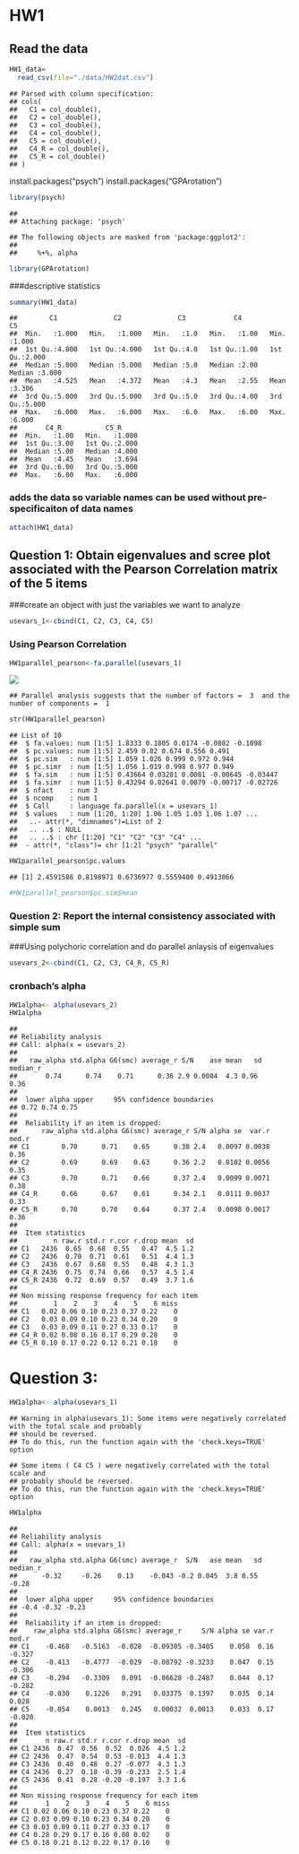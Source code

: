 HW1
================

## Read the data

``` r
HW1_data=
  read_csv(file="./data/HW2dat.csv")
```

    ## Parsed with column specification:
    ## cols(
    ##   C1 = col_double(),
    ##   C2 = col_double(),
    ##   C3 = col_double(),
    ##   C4 = col_double(),
    ##   C5 = col_double(),
    ##   C4_R = col_double(),
    ##   C5_R = col_double()
    ## )

install.packages(“psych”) install.packages(“GPArotation”)

``` r
library(psych)
```

    ## 
    ## Attaching package: 'psych'

    ## The following objects are masked from 'package:ggplot2':
    ## 
    ##     %+%, alpha

``` r
library(GPArotation)
```

\#\#\#descriptive
    statistics

``` r
summary(HW1_data)
```

    ##        C1              C2              C3            C4             C5       
    ##  Min.   :1.000   Min.   :1.000   Min.   :1.0   Min.   :1.00   Min.   :1.000  
    ##  1st Qu.:4.000   1st Qu.:4.000   1st Qu.:4.0   1st Qu.:1.00   1st Qu.:2.000  
    ##  Median :5.000   Median :5.000   Median :5.0   Median :2.00   Median :3.000  
    ##  Mean   :4.525   Mean   :4.372   Mean   :4.3   Mean   :2.55   Mean   :3.306  
    ##  3rd Qu.:5.000   3rd Qu.:5.000   3rd Qu.:5.0   3rd Qu.:4.00   3rd Qu.:5.000  
    ##  Max.   :6.000   Max.   :6.000   Max.   :6.0   Max.   :6.00   Max.   :6.000  
    ##       C4_R           C5_R      
    ##  Min.   :1.00   Min.   :1.000  
    ##  1st Qu.:3.00   1st Qu.:2.000  
    ##  Median :5.00   Median :4.000  
    ##  Mean   :4.45   Mean   :3.694  
    ##  3rd Qu.:6.00   3rd Qu.:5.000  
    ##  Max.   :6.00   Max.   :6.000

### adds the data so variable names can be used without pre-specificaiton of data names

``` r
attach(HW1_data)
```

## Question 1: Obtain eigenvalues and scree plot associated with the Pearson Correlation matrix of the 5 items

\#\#\#create an object with just the variables we want to
    analyze

``` r
usevars_1<-cbind(C1, C2, C3, C4, C5)
```

### Using Pearson Correlation

``` r
HW1parallel_pearson<-fa.parallel(usevars_1)
```

![](HW1_files/figure-gfm/unnamed-chunk-4-1.png)<!-- -->

    ## Parallel analysis suggests that the number of factors =  3  and the number of components =  1

``` r
str(HW1parallel_pearson)
```

    ## List of 10
    ##  $ fa.values: num [1:5] 1.8333 0.1805 0.0174 -0.0882 -0.1098
    ##  $ pc.values: num [1:5] 2.459 0.82 0.674 0.556 0.491
    ##  $ pc.sim   : num [1:5] 1.059 1.026 0.999 0.972 0.944
    ##  $ pc.simr  : num [1:5] 1.056 1.019 0.998 0.977 0.949
    ##  $ fa.sim   : num [1:5] 0.43664 0.03281 0.0081 -0.00645 -0.03447
    ##  $ fa.simr  : num [1:5] 0.43294 0.02641 0.0079 -0.00717 -0.02726
    ##  $ nfact    : num 3
    ##  $ ncomp    : num 1
    ##  $ Call     : language fa.parallel(x = usevars_1)
    ##  $ values   : num [1:20, 1:20] 1.06 1.05 1.03 1.06 1.07 ...
    ##   ..- attr(*, "dimnames")=List of 2
    ##   .. ..$ : NULL
    ##   .. ..$ : chr [1:20] "C1" "C2" "C3" "C4" ...
    ##  - attr(*, "class")= chr [1:2] "psych" "parallel"

``` r
HW1parallel_pearson$pc.values
```

    ## [1] 2.4591586 0.8198971 0.6736977 0.5559400 0.4913066

``` r
#HW1parallel_pearson$pc.sim$mean
```

### Question 2: Report the internal consistency associated with simple sum

\#\#\#Using polychoric correlation and do parallel anlaysis of
eigenvalues

``` r
usevars_2<-cbind(C1, C2, C3, C4_R, C5_R)
```

### cronbach’s alpha

``` r
HW1alpha<- alpha(usevars_2)
HW1alpha
```

    ## 
    ## Reliability analysis   
    ## Call: alpha(x = usevars_2)
    ## 
    ##   raw_alpha std.alpha G6(smc) average_r S/N    ase mean   sd median_r
    ##       0.74      0.74    0.71      0.36 2.9 0.0084  4.3 0.96     0.36
    ## 
    ##  lower alpha upper     95% confidence boundaries
    ## 0.72 0.74 0.75 
    ## 
    ##  Reliability if an item is dropped:
    ##      raw_alpha std.alpha G6(smc) average_r S/N alpha se  var.r med.r
    ## C1        0.70      0.71    0.65      0.38 2.4   0.0097 0.0038  0.36
    ## C2        0.69      0.69    0.63      0.36 2.2   0.0102 0.0056  0.35
    ## C3        0.70      0.71    0.66      0.37 2.4   0.0099 0.0071  0.38
    ## C4_R      0.66      0.67    0.61      0.34 2.1   0.0111 0.0037  0.33
    ## C5_R      0.70      0.70    0.64      0.37 2.4   0.0098 0.0017  0.36
    ## 
    ##  Item statistics 
    ##         n raw.r std.r r.cor r.drop mean  sd
    ## C1   2436  0.65  0.68  0.55   0.47  4.5 1.2
    ## C2   2436  0.70  0.71  0.61   0.51  4.4 1.3
    ## C3   2436  0.67  0.68  0.55   0.48  4.3 1.3
    ## C4_R 2436  0.75  0.74  0.66   0.57  4.5 1.4
    ## C5_R 2436  0.72  0.69  0.57   0.49  3.7 1.6
    ## 
    ## Non missing response frequency for each item
    ##         1    2    3    4    5    6 miss
    ## C1   0.02 0.06 0.10 0.23 0.37 0.22    0
    ## C2   0.03 0.09 0.10 0.23 0.34 0.20    0
    ## C3   0.03 0.09 0.11 0.27 0.33 0.17    0
    ## C4_R 0.02 0.08 0.16 0.17 0.29 0.28    0
    ## C5_R 0.10 0.17 0.22 0.12 0.21 0.18    0

# Question 3:

``` r
HW1alpha<- alpha(usevars_1)
```

    ## Warning in alpha(usevars_1): Some items were negatively correlated with the total scale and probably 
    ## should be reversed.  
    ## To do this, run the function again with the 'check.keys=TRUE' option

    ## Some items ( C4 C5 ) were negatively correlated with the total scale and 
    ## probably should be reversed.  
    ## To do this, run the function again with the 'check.keys=TRUE' option

``` r
HW1alpha
```

    ## 
    ## Reliability analysis   
    ## Call: alpha(x = usevars_1)
    ## 
    ##   raw_alpha std.alpha G6(smc) average_r  S/N   ase mean   sd median_r
    ##      -0.32     -0.26    0.13    -0.043 -0.2 0.045  3.8 0.55    -0.28
    ## 
    ##  lower alpha upper     95% confidence boundaries
    ## -0.4 -0.32 -0.23 
    ## 
    ##  Reliability if an item is dropped:
    ##    raw_alpha std.alpha G6(smc) average_r     S/N alpha se var.r  med.r
    ## C1    -0.468   -0.5163  -0.028  -0.09305 -0.3405    0.050  0.16 -0.327
    ## C2    -0.413   -0.4777  -0.029  -0.08792 -0.3233    0.047  0.15 -0.306
    ## C3    -0.294   -0.3309   0.091  -0.06628 -0.2487    0.044  0.17 -0.282
    ## C4    -0.030    0.1226   0.291   0.03375  0.1397    0.035  0.14  0.028
    ## C5    -0.054    0.0013   0.245   0.00032  0.0013    0.033  0.17 -0.020
    ## 
    ##  Item statistics 
    ##       n raw.r std.r r.cor r.drop mean  sd
    ## C1 2436  0.47  0.56  0.52  0.026  4.5 1.2
    ## C2 2436  0.47  0.54  0.53 -0.013  4.4 1.3
    ## C3 2436  0.40  0.48  0.27 -0.077  4.3 1.3
    ## C4 2436  0.27  0.18 -0.39 -0.233  2.5 1.4
    ## C5 2436  0.41  0.28 -0.20 -0.197  3.3 1.6
    ## 
    ## Non missing response frequency for each item
    ##       1    2    3    4    5    6 miss
    ## C1 0.02 0.06 0.10 0.23 0.37 0.22    0
    ## C2 0.03 0.09 0.10 0.23 0.34 0.20    0
    ## C3 0.03 0.09 0.11 0.27 0.33 0.17    0
    ## C4 0.28 0.29 0.17 0.16 0.08 0.02    0
    ## C5 0.18 0.21 0.12 0.22 0.17 0.10    0
